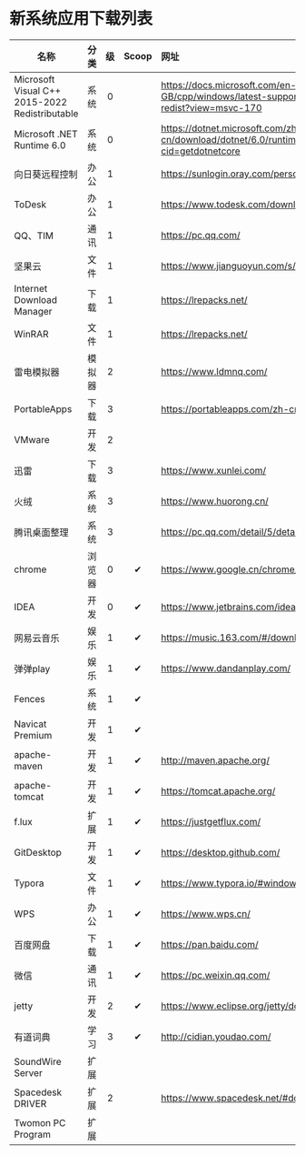 # 新系统应用下载列表

| 名称                                           |  分类  |  级  | Scoop | 网址                                                         |
| ---------------------------------------------- | :----: | :--: | :---: | :----------------------------------------------------------- |
| Microsoft Visual C++ 2015-2022 Redistributable |  系统  |  0   |       | https://docs.microsoft.com/en-GB/cpp/windows/latest-supported-vc-redist?view=msvc-170 |
| Microsoft .NET Runtime 6.0                     |  系统  |  0   |       | https://dotnet.microsoft.com/zh-cn/download/dotnet/6.0/runtime?cid=getdotnetcore |
| 向日葵远程控制                                 |  办公  |  1   |       | https://sunlogin.oray.com/personal/                          |
| ToDesk                                         |  办公  |  1   |       | https://www.todesk.com/download.html                         |
| QQ、TIM                                        |  通讯  |  1   |       | https://pc.qq.com/                                           |
| 坚果云                                         |  文件  |  1   |       | https://www.jianguoyun.com/s/downloads                       |
| Internet Download Manager                      |  下载  |  1   |       | https://lrepacks.net/                                        |
| WinRAR                                         |  文件  |  1   |       | https://lrepacks.net/                                        |
| 雷电模拟器                                     | 模拟器 |  2   |       | https://www.ldmnq.com/                                       |
| PortableApps                                   |  下载  |  3   |       | https://portableapps.com/zh-cn                               |
| VMware                                         |  开发  |  2   |       |                                                              |
| 迅雷                                           |  下载  |  3   |       | https://www.xunlei.com/                                      |
| 火绒                                           |  系统  |  3   |       | https://www.huorong.cn/                                      |
| 腾讯桌面整理                                   |  系统  |  3   |       | https://pc.qq.com/detail/5/detail_23125.html                 |
| chrome                                         | 浏览器 |  0   |   ✔   | https://www.google.cn/chrome/                                |
| IDEA                                           |  开发  |  0   |   ✔   | https://www.jetbrains.com/idea/                              |
| 网易云音乐                                     |  娱乐  |  1   |   ✔   | https://music.163.com/#/download                             |
| 弹弹play                                       |  娱乐  |  1   |   ✔   | https://www.dandanplay.com/                                  |
| Fences                                         |  系统  |  1   |   ✔   |                                                              |
| Navicat Premium                                |  开发  |  1   |   ✔   |                                                              |
| apache-maven                                   |  开发  |  1   |   ✔   | http://maven.apache.org/                                     |
| apache-tomcat                                  |  开发  |  1   |   ✔   | https://tomcat.apache.org/                                   |
| f.lux                                          |  扩展  |  1   |   ✔   | https://justgetflux.com/                                     |
| GitDesktop                                     |  开发  |  1   |   ✔   | https://desktop.github.com/                                  |
| Typora                                         |  文件  |  1   |   ✔   | https://www.typora.io/#windows                               |
| WPS                                            |  办公  |  1   |   ✔   | https://www.wps.cn/                                          |
| 百度网盘                                       |  下载  |  1   |   ✔   | https://pan.baidu.com/                                       |
| 微信                                           |  通讯  |  1   |   ✔   | https://pc.weixin.qq.com/                                    |
| jetty                                          |  开发  |  2   |   ✔   | https://www.eclipse.org/jetty/download.html                  |
| 有道词典                                       |  学习  |  3   |   ✔   | http://cidian.youdao.com/                                    |
| SoundWire Server                               |  扩展  |      |       |                                                              |
| Spacedesk DRIVER                               |  扩展  |  2   |       | https://www.spacedesk.net/#download                          |
| Twomon PC Program                              |  扩展  |      |       |                                                              |

